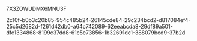 7X3ZOWUDMX6MNU3F


2c10f-b0b3c20b85-954c485b24-26145cde84-29c234bcd2-d817084ef4-25c5d2682d-f261d42db0-a64c742089-62eeabcda8-29df89a501-dfc1334868-8199c37dd8-61c5e73856-1b32691dc1-388079bcd9-37b2d